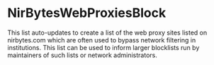 # NirBytesWebProxiesBlock
This list auto-updates to create a list of the web proxy sites listed on nirbytes.com which are often used to bypass network filtering in institutions. This list can be used to inform larger blocklists run by maintainers of such lists or network administrators.
